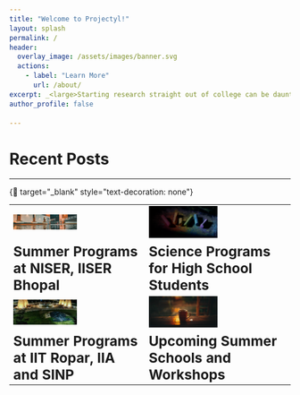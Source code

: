 ```yaml
---
title: "Welcome to Projectyl!"
layout: splash
permalink: /
header:
  overlay_image: /assets/images/banner.svg
  actions:
    - label: "Learn More"
      url: /about/
excerpt: _<large>Starting research straight out of college can be daunting - we are here to make it easier.</large>_
author_profile: false

---
```


# Recent Posts

---

{:link: target="_blank" style="text-decoration: none"}

<table align="center" style="margin: auto;">
<tr><td><img src="/assets/images/palakkad.svg" width="50%" /></td>
<td><img src="/assets/images/school.svg" width="50%" /></td></tr>
<tr><td><a href="/post10/" style="font-size: 175%; text-decoration: none"><b>Summer Programs at NISER, IISER Bhopal</b></a></td>
<td><a href="/post9/" style="font-size: 175%; text-decoration: none"><b>Science Programs for High School Students</b></a></td></tr>
<tr><td><img src="/assets/images/ropar.svg" width="50%" /></td>
<td><img src="/assets/images/grasses.svg" width="50%" /></td></tr>
<tr><td><a href="/post8/" style="font-size: 175%; text-decoration: none"><b>Summer Programs at IIT Ropar, IIA and SINP</b></a></td>
<td><a href="/post7/" style="font-size: 175%; text-decoration: none"><b>Upcoming Summer Schools and Workshops</b></a></td></tr>
</table>

